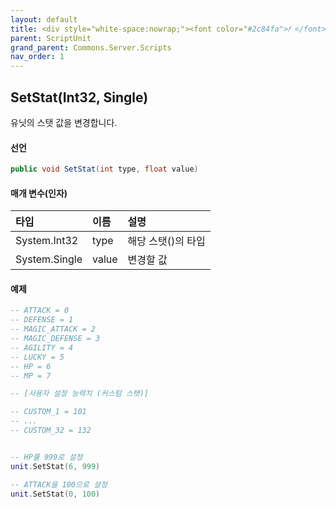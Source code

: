 ```yaml
---
layout: default
title: <div style="white-space:nowrap;"><font color="#2c84fa">𝑓 </font>SetStat</div>
parent: ScriptUnit
grand_parent: Commons.Server.Scripts
nav_order: 1
---
```


<!-- 아래로 편집 -->


## SetStat(Int32, Single)
유닛의 스탯 값을 변경합니다.

#### 선언
```cs
public void SetStat(int type, float value)
```
#### 매개 변수(인자)

|타입|이름|설명|
|:-|:-|:-|
|System.Int32|	type	|해당 스탯()의 타입|
|System.Single|	value	|변경할 값|

#### 예제
```lua
-- ATTACK = 0
-- DEFENSE = 1
-- MAGIC_ATTACK = 2
-- MAGIC_DEFENSE = 3
-- AGILITY = 4
-- LUCKY = 5
-- HP = 6
-- MP = 7

-- [사용자 설정 능력치 (커스텀 스탯)]

-- CUSTOM_1 = 101
-- ...
-- CUSTOM_32 = 132


-- HP를 999로 설정
unit.SetStat(6, 999)

-- ATTACK을 100으로 설정
unit.SetStat(0, 100)
```